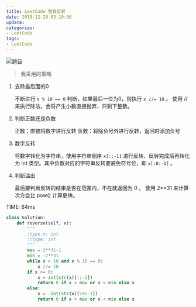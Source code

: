 ```yaml
---
title: LeetCode 整数反转
date: 2018-12-29 03:10:36
update:
categories:
- LeetCode
tags:
- LeetCode
---
```

![题目](https://cos5-1255991898.cos.ap-chongqing.myqcloud.com/tk/%E6%89%B9%E6%B3%A8%202018-12-29%20030945.jpg)

> 我采用的策略

1. 去除最后面的0

    不断进行 `x % 10 == 0` 判断，如果最后一位为0，则执行 `x //= 10` 。 使用 // 来执行除法，会将产生小数直接抛弃，只剩下整数。

2. 判断正数还是负数

    正数：直接将数字进行反转
    负数：将除负号外进行反转，返回时添加负号

3. 数字反转

    将数字转化为字符串，使用字符串倒序 `x[::-1]` 进行反转，反转完成后再转化为 int 类型。其中负数对应的字符串反转要避免符号位，即 `x[:0:-1]` 。

4. 判断溢出

    最后要判断反转的结果是否在范围内，不在就返回为 0 。 使用 2**31 来计算次方会比 pow() 计算更快。

TIME: 64ms
```python
class Solution:
    def reverse(self, x):
        """
        :type x: int
        :rtype: int
        """
        max = 2**31-1
        min = -2**31
        while x > 10 and x % 10 == 0:
            x //= 10
        if x >= 0:
            x = int(str(x)[::-1])
            return 0 if x > max or x < min else x
        else:
            x = -int(str(x)[:0:-1])
            return 0 if x > max or x < min else x
```
